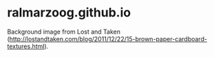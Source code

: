 # ralmarzoog.github.io

Background image from Lost and Taken (http://lostandtaken.com/blog/2011/12/22/15-brown-paper-cardboard-textures.html).